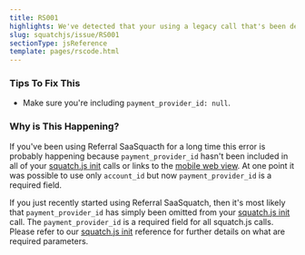 ```yaml
---
title: RS001
highlights: We've detected that your using a legacy call that's been deprecated. At one point it was possible to use only `account_id` but now `payment_provider_id` is a required field. If your users don't have a `payment_provider_id`, then still include the field, just set it to `null`.
slug: squatchjs/issue/RS001
sectionType: jsReference
template: pages/rscode.html
---
```


### Tips To Fix This

 - Make sure you're including `payment_provider_id: null`.

### Why is This Happening?

If you've been using Referral SaaSquacth for a long time this error is probably happening because `payment_provider_id` hasn't been included in all of your [squatch.js init](/squatchjs/#init) calls or links to the [mobile web view](/mobile/widget/reference/). At one point it was possible to use only `account_id` but now `payment_provider_id` is a required field. 

If you just recently started using Referral SaaSquatch, then it's most likely that `payment_provider_id` has simply been omitted from your [squatch.js init](/squatchjs/#init) call. The `payment_provider_id` is a required field for all squatch.js calls. Please refer to our [squatch.js init](/squatchjs/#init) reference for further details on what are required parameters.

